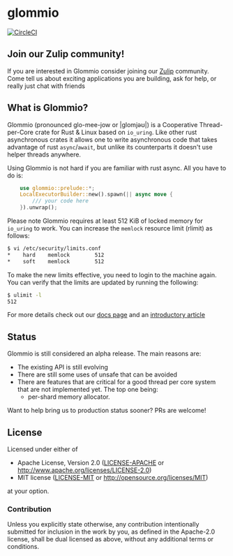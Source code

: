 # glommio

[![CircleCI](https://circleci.com/gh/DataDog/glommio.svg?style=svg)](https://circleci.com/gh/DataDog/glommio)

## Join our Zulip community!

If you are interested in Glommio consider joining our [Zulip](https://glommio.zulipchat.com) community.
Come tell us about exciting applications you are building, ask for help,
or really just chat with friends

## What is Glommio?


Glommio (pronounced glo-mee-jow or |glomjəʊ|) is a Cooperative Thread-per-Core crate for
Rust & Linux based on `io_uring`. Like other rust asynchronous crates it allows
one to write asynchronous code that takes advantage of rust `async`/`await`, but
unlike its counterparts it doesn't use helper threads anywhere.

Using Glommio is not hard if you are familiar with rust async. All you have to do is:

```rust
    use glommio::prelude::*;
    LocalExecutorBuilder::new().spawn(|| async move {
        /// your code here
    }).unwrap();
```

Please note Glommio requires at least 512 KiB of locked memory for `io_uring` to work. You can
increase the `memlock` resource limit (rlimit) as follows:

```sh
$ vi /etc/security/limits.conf
*    hard    memlock        512
*    soft    memlock        512
```

 To make the new limits effective, you need to login to the machine again. You can verify that
 the limits are updated by running the following:

```sh
$ ulimit -l
512
```

For more details check out our [docs
page](https://docs.rs/glommio/latest/glommio/) and an [introductory
article](https://www.datadoghq.com/blog/engineering/introducing-glommio/)

## Status

Glommio is still considered an alpha release. The main reasons are:

* The existing API is still evolving
* There are still some uses of unsafe that can be avoided
* There are features that are critical for a good thread per core system
  that are not implemented yet. The top one being:
  * per-shard memory allocator.

Want to help bring us to production status sooner? PRs are welcome!

## License

Licensed under either of

 * Apache License, Version 2.0 ([LICENSE-APACHE](LICENSE-APACHE) or http://www.apache.org/licenses/LICENSE-2.0)
 * MIT license ([LICENSE-MIT](LICENSE-MIT) or http://opensource.org/licenses/MIT)

at your option.

### Contribution

Unless you explicitly state otherwise, any contribution intentionally submitted
for inclusion in the work by you, as defined in the Apache-2.0 license, shall be
dual licensed as above, without any additional terms or conditions.

